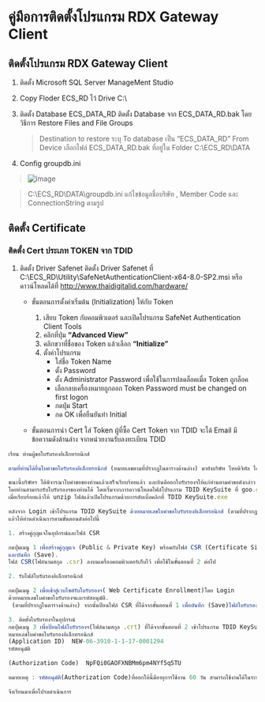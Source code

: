 คู่มือการติดตั้งโปรแกรม RDX Gateway Client
================
## ติดตั้งโปรแกรม RDX Gateway Client 
1. ติดตั้ง Microsoft SQL Server ManageMent Studio
2. Copy Floder ECS_RD ไว้ Drive C:\
3. ติดตั้ง Database ECS_DATA_RD ติดตั้ง Database จาก ECS_DATA_RD.bak โดยวิธีการ Restore Files and File Groups 
     > Destination to restore ระบุ To database เป็น “ECS_DATA_RD” 
     > From Device เลือกไฟล์ ECS_DATA_RD.bak ที่อยู่ใน Folder C:\ECS_RD\DATA
 
 4. Config groupdb.ini
 
 >  ![image](image)

>C:\ECS_RD\DATA\groupdb.ini แก้ไขข้อมูลชื่อบริษัท , Member Code และ ConnectionString ตามรูป

## ติดตั้ง  Certificate
###  ติดตั้ง Cert ประเภท TOKEN จาก TDID

1.  ติดตั้ง Driver Safenet ติดตั้ง Driver Safenet ที่ C:\ECS_RD\Utility\SafeNetAuthenticationClient-x64-8.0-SP2.msi หรือดาวน์โหลดได้ที่  http://www.thaidigitalid.com/hardware/
	
	- 	ขั้นตอนการตั้งค่าเริ่มต้น (Initialization) ให้กับ Token
		1. เสียบ Token   กับคอมพิวเตอร์ และเปิดโปรแกรม SafeNet Authentication Client Tools
		2. คลิกที่ปุ่ม **“Advanced View”**
		3. คลิกขวาที่ชื่อของ Token แล้วเลือก **“Initialize”**
		4. ตั้งค่าโปรแกรม
			- ใส่ชื่อ Token Name
			- ตั้ง Password
			- ตั้ง Administrator Password เพื่อใช้ในการปลดล็อคเมื่อ Token ถูกล็อค
			- เลือกลบเครื่องหมายถูกออก Token Password must be changed on first logon
			- กดปุ่ม Start
			- กด OK เพื่อยืนยันทำ Initial

	- ขั้นตอนการนำ Cert ใส่ Token ผู้ที่ซื้อ Cert Token จาก TDID จะได้ Email มีข้อความดังด้านล่าง จากหน่วยงานรับลงทะเบียน TDID


```javascript
เรียน ท่านผู้ขอใบรับรองอิเล็กทรอนิกส์

ตามที่ท่านได้ยื่นใบคำขอใบรับรองอิเล็กทรอนิกส์ (หมายเลขตามที่ปรากฏในตารางด้านล่าง) มายังบริษัท ไทยดิจิทัล ไอดี จำกัด (TDID) เพื่อออกใบรับรองอิเล็กทรอนิกส์ให้แก่ท่านนั้น

ขณะนี้บริษัทฯ ได้พิจารณาใบคำขอของท่านแล้วเสร็จเรียบร้อยแล้ว และยินดีออกใบรับรองฯให้แก่ท่านตามคำขอดังกล่าว.
โดยท่านสามารถรับใบรับรองฯของท่านได้ โดยเริ่มจากการดาวน์โหลดไฟล์โปรแกรม TDID KeySuite ที่ goo.gl/W3crxp 
เมื่อเรียบร้อยแล้วให้ unzip ไฟล์แล้วเปิดโปรแกรมด้วยการดับเบิ้ลคลิกที่ TDID KeySuite.exe

หลังจาก Login เข้าโปรแกรม TDID KeySuite ด้วยหมายเลขใบคำขอใบรับรองอิเล็กทรอนิกส์ (ตามที่ปรากฏในตารางด้านล่าง)
แล้วให้ท่านดำเนินการตามขั้นตอนดังต่อไปนี้

1. สร้างคู่กุญแจในอุปกรณ์และไฟล์ CSR

กดปุ่มเมนู 1 เพื่อสร้างคู่กุญแจ (Public & Private Key) พร้อมกับไฟล์ CSR (Certificate Signing Request) 
และบันทึก (Save).
ไฟล์ CSR(ไฟล์นามสกุล .csr) ลงบนเครื่องคอมพิวเตอร์เก็บไว้ เพื่อใช้ในขั้นตอนที่ 2 ต่อไป

2. รับไฟล์ใบรับรองอิเล็กทรอนิกส์

กดปุ่มเมนู 2 เพื่อเข้าสู่เวบไซต์รับใบรับรองฯ( Web Certificate Enrollment)โดย Login 
ด้วยหมายเลขใบคำขอใบรับรองฯและรหัสอนุมัติ.
 (ตามที่ปรากฏในตารางด้านล่าง) จากนั้นป้อนไฟล์ CSR ที่ได้จากขั้นตอนที่ 1 เพื่อบันทึก (Save)ไฟล์ใบรับรองฯของท่าน (ไฟล์นามสกุล .crt)  ลงบนเครื่องคอมพิวเตอร์ เก็บไว้ เพื่อใช้ในขั้นตอนที่ 3 ต่อไป (ใบรับรองฯจะเริ่มนับอายุจากเวลาที่ท่านดำเนินการตามขั้นตอนที่ 2 เสร็จสิ้น)

3. ติดตั้งใบรับรองฯในอุปกรณ์
กดปุ่มเมนู 3 เพื่อป้อนไฟล์ใบรับรองฯ(ไฟล์นามสกุล .crt) ที่ได้จากขั้นตอนที่ 2 เข้าโปรแกรม TDID KeySuite สำหรับนำใบรับรองฯติดตั้งลงในอุปกรณ์
หมายเลขใบคำขอใบรับรองอิเล็กทรอนิกส์
(Application ID)  NEW-06-3910-1-1-17-0001294
รหัสอนุมัติ

(Authorization Code)  NpFQi0GAOFXNBMm6pm4NYf5q5TU

หมายเหตุ : รหัสอนุมัติ(Authorization Code)ที่ออกให้นี้มีอายุการใช้งาน 60 วัน สามารถใช้งานได้ในระหว่างวันที่ 2017/07/31 - 2017/09/29 เท่านั้น

จึงเรียนมาเพื่อโปรดดำเนินการ
```






<!--stackedit_data:
eyJoaXN0b3J5IjpbODEyMjE4NDA1LC0yMDc3Mjc0MzczLDEzMT
kzODEzMDgsLTE2ODQzMjUxMDBdfQ==
-->